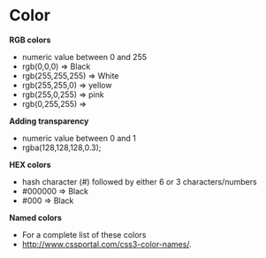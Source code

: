 # Color
**RGB colors**
* numeric value between 0 and 255
* rgb(0,0,0)       => Black
* rgb(255,255,255) => White
* rgb(255,255,0)   => yellow
* rgb(255,0,255)   => pink
* rgb(0,255,255)   =>

**Adding transparency**
* numeric value between 0 and 1
* rgba(128,128,128,0.3);

**HEX colors**
* hash character (#) followed by either 6 or 3 characters/numbers
* #000000 => Black
* #000 => Black

**Named colors**
* For a complete list of these colors
* http://www.cssportal.com/css3-color-names/.
